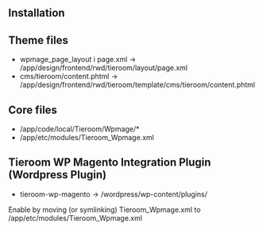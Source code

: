 Installation
------------

## Theme files

* wpmage_page_layout i page.xml -> /app/design/frontend/rwd/tieroom/layout/page.xml
* cms/tieroom/content.phtml ->     /app/design/frontend/rwd/tieroom/template/cms/tieroom/content.phtml

## Core files
* /app/code/local/Tieroom/Wpmage/*
* /app/etc/modules/Tieroom_Wpmage.xml

## Tieroom WP Magento Integration Plugin (Wordpress Plugin)

* tieroom-wp-magento -> /wordpress/wp-content/plugins/

Enable by moving (or symlinking) Tieroom_Wpmage.xml to /app/etc/modules/Tieroom_Wpmage.xml
